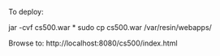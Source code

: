 To deploy:

jar -cvf cs500.war *
sudo cp cs500.war /var/resin/webapps/

Browse to:
http://localhost:8080/cs500/index.html

